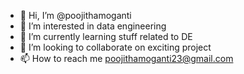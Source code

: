 - 👋 Hi, I’m @poojithamoganti
- 👀 I’m interested in data engineering
- 🌱 I’m currently learning stuff related to DE
- 💞️ I’m looking to collaborate on exciting project 
- 📫 How to reach me poojithamoganti23@gmail.com

<!---
poojithamoganti/poojithamoganti is a ✨ special ✨ repository because its `README.md` (this file) appears on your GitHub profile.
You can click the Preview link to take a look at your changes.
--->
